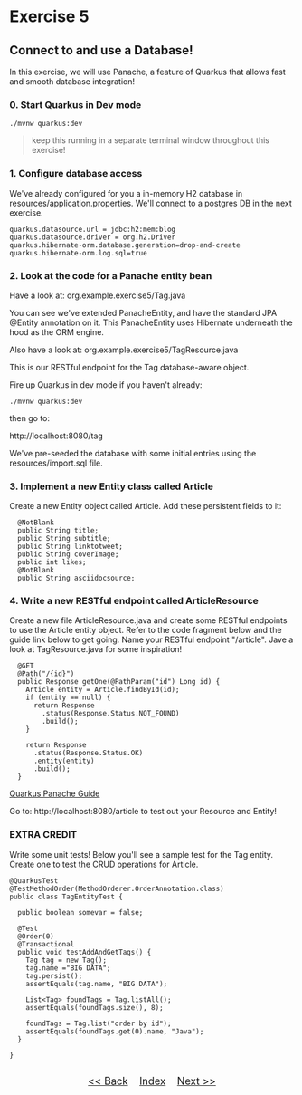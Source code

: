 # Exercise 5
## Connect to and use a Database!


In this exercise, we will use Panache, a feature of Quarkus that allows fast and smooth database integration!

### 0. Start Quarkus in Dev mode


   ```
   ./mvnw quarkus:dev
   ```

> keep this running in a separate terminal window throughout this exercise!

### 1. Configure database access

We've already configured for you a in-memory H2 database in resources/application.properties. We'll connect to a postgres DB in the next exercise.

``` 
quarkus.datasource.url = jdbc:h2:mem:blog
quarkus.datasource.driver = org.h2.Driver
quarkus.hibernate-orm.database.generation=drop-and-create
quarkus.hibernate-orm.log.sql=true
```

### 2. Look at the code for a Panache entity bean

Have a look at:
org.example.exercise5/Tag.java

You can see we've extended PanacheEntity, and have the standard JPA @Entity annotation on it. This PanacheEntity uses Hibernate underneath the hood as the ORM engine.

Also have a look at:
org.example.exercise5/TagResource.java

This is our RESTful endpoint for the Tag database-aware object.

Fire up Quarkus in dev mode if you haven't already:

   ```
   ./mvnw quarkus:dev
   ```

then go to:

http://localhost:8080/tag

We've pre-seeded the database with some initial entries using the resources/import.sql file.

### 3. Implement a new Entity class called Article

Create a new Entity object called Article. Add these persistent fields to it:

```
  @NotBlank
  public String title;
  public String subtitle;
  public String linktotweet;
  public String coverImage;
  public int likes;
  @NotBlank
  public String asciidocsource;
```

### 4. Write a new RESTful endpoint called ArticleResource

Create a new file ArticleResource.java and create some RESTful endpoints to use the Article entity object. Refer to the code fragment below and the guide link below to get going. Name your RESTful endpoint "/article". Jave a look at TagResource.java for some inspiration!

```
  @GET
  @Path("/{id}")
  public Response getOne(@PathParam("id") Long id) {
    Article entity = Article.findById(id);
    if (entity == null) {
      return Response
        .status(Response.Status.NOT_FOUND)
        .build();
    }

    return Response
      .status(Response.Status.OK)
      .entity(entity)
      .build();
  }

```

[Quarkus Panache Guide](https://quarkus.io/guides/)

Go to: http://localhost:8080/article to test out your Resource and Entity!

### EXTRA CREDIT 

Write some unit tests! Below you'll see a sample test for the Tag entity. Create one to test the CRUD operations for Article.


```
@QuarkusTest
@TestMethodOrder(MethodOrderer.OrderAnnotation.class)
public class TagEntityTest {

  public boolean somevar = false;

  @Test
  @Order(0)
  @Transactional
  public void testAddAndGetTags() {
    Tag tag = new Tag();
    tag.name ="BIG DATA";
    tag.persist();
    assertEquals(tag.name, "BIG DATA");

    List<Tag> foundTags = Tag.listAll();
    assertEquals(foundTags.size(), 8);

    foundTags = Tag.list("order by id");
    assertEquals(foundTags.get(0).name, "Java");
  }

}


```    

<p  align="center">
	<font size="4">
 		<a href="../exercise4/"><< Back</a>&nbsp;&nbsp;&nbsp;&nbsp;<a href="/../../">Index</a>&nbsp;&nbsp;&nbsp;&nbsp;<a href="../exercise6/">Next >></a></td>
 </font>
</p>
